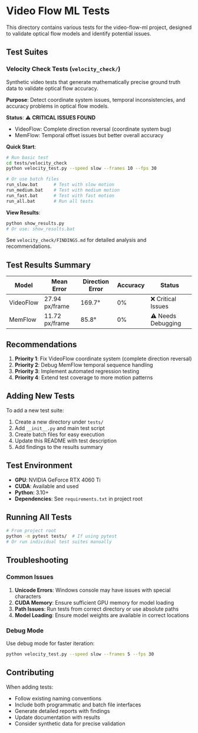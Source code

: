 # Video Flow ML Tests

This directory contains various tests for the video-flow-ml project, designed to validate optical flow models and identify potential issues.

## Test Suites

### Velocity Check Tests (`velocity_check/`)

Synthetic video tests that generate mathematically precise ground truth data to validate optical flow accuracy.

**Purpose**: Detect coordinate system issues, temporal inconsistencies, and accuracy problems in optical flow models.

**Status**: ⚠️ **CRITICAL ISSUES FOUND**
- VideoFlow: Complete direction reversal (coordinate system bug)
- MemFlow: Temporal offset issues but better overall accuracy

**Quick Start**:
```bash
# Run basic test
cd tests/velocity_check
python velocity_test.py --speed slow --frames 10 --fps 30

# Or use batch files
run_slow.bat      # Test with slow motion
run_medium.bat    # Test with medium motion
run_fast.bat      # Test with fast motion
run_all.bat       # Run all tests
```

**View Results**:
```bash
python show_results.py
# Or use: show_results.bat
```

See `velocity_check/FINDINGS.md` for detailed analysis and recommendations.

## Test Results Summary

| Model | Mean Error | Direction Error | Accuracy | Status |
|-------|------------|----------------|----------|--------|
| VideoFlow | 27.94 px/frame | 169.7° | 0% | ❌ Critical Issues |
| MemFlow | 11.72 px/frame | 85.8° | 0% | ⚠️ Needs Debugging |

## Recommendations

1. **Priority 1**: Fix VideoFlow coordinate system (complete direction reversal)
2. **Priority 2**: Debug MemFlow temporal sequence handling
3. **Priority 3**: Implement automated regression testing
4. **Priority 4**: Extend test coverage to more motion patterns

## Adding New Tests

To add a new test suite:

1. Create a new directory under `tests/`
2. Add `__init__.py` and main test script
3. Create batch files for easy execution
4. Update this README with test description
5. Add findings to the results summary

## Test Environment

- **GPU**: NVIDIA GeForce RTX 4060 Ti
- **CUDA**: Available and used
- **Python**: 3.10+
- **Dependencies**: See `requirements.txt` in project root

## Running All Tests

```bash
# From project root
python -m pytest tests/  # If using pytest
# Or run individual test suites manually
```

## Troubleshooting

### Common Issues

1. **Unicode Errors**: Windows console may have issues with special characters
2. **CUDA Memory**: Ensure sufficient GPU memory for model loading
3. **Path Issues**: Run tests from correct directory or use absolute paths
4. **Model Loading**: Ensure model weights are available in correct locations

### Debug Mode

Use debug mode for faster iteration:
```bash
python velocity_test.py --speed slow --frames 5 --fps 30
```

## Contributing

When adding tests:
- Follow existing naming conventions
- Include both programmatic and batch file interfaces
- Generate detailed reports with findings
- Update documentation with results
- Consider synthetic data for precise validation 